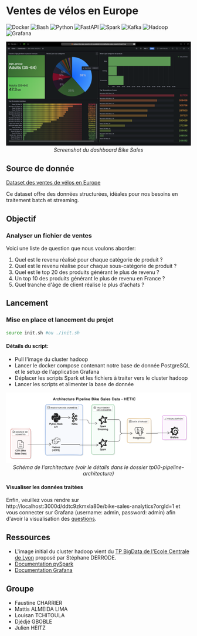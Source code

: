 # Ventes de vélos en Europe

![Docker](https://img.shields.io/badge/Docker-blue) ![Bash](https://img.shields.io/badge/Bash-lightgrey) ![Python](https://img.shields.io/badge/Python-blue) ![FastAPI](https://img.shields.io/badge/FastAPI-green) ![Spark](https://img.shields.io/badge/Spark-orange) ![Kafka](https://img.shields.io/badge/Kafka-brown) ![Hadoop](https://img.shields.io/badge/Hadoop-yellow) ![Grafana](https://img.shields.io/badge/Grafana-red) 

<p align="center">
  <img src="./docs/screenshot-dashboard.png" alt="Screenshot du dashboard Bike Sales">
  <br>
  <em>Screenshot du dashboard Bike Sales</em>
</p>

## Source de donnée

[Dataset des ventes de vélos en Europe](https://www.kaggle.com/datasets/sadiqshah/bike-sales-in-europe)

Ce dataset offre des données structurées, idéales pour nos besoins en traitement batch et streaming.

## Objectif

### Analyser un fichier de ventes

Voici une liste de question que nous voulons aborder:

1. Quel est le revenu réalisé pour chaque catégorie de produit ?
2. Quel est le revenu réalise pour chaque sous-catégorie de produit ?
3. Quel est le top 20 des produits générant le plus de revenu ?
4. Un top 10 des produits générant le plus de revenu en France ?
5. Quel tranche d'âge de client réalise le plus d'achats ?

## Lancement

### Mise en place et lancement du projet

```bash
source init.sh #ou ./init.sh
```

#### Détails du script:

- Pull l'image du cluster hadoop
- Lancer le docker compose contenant notre base de donnée PostgreSQL et le setup de l'application Grafana
- Déplacer les scripts Spark et les fichiers à traiter vers le cluster hadoop
- Lancer les scripts et alimenter la base de donnée

<p align="center">
  <img src="./docs/schema-architecture.png" alt="Schéma de l'architecture">
  <br>
  <em>Schéma de l'architecture (voir le détails dans le dossier tp00-pipeline-architecture)</a></em>
</p>

#### Visualiser les données traitées

Enfin, veuillez vous rendre sur http://localhost:3000d/ddtc9zkmxla80e/bike-sales-analytics?orgId=1 et vous connecter sur Grafana (username: admin, password: admin) afin d'avoir la visualisation des [questions](#objectif).


## Ressources

- L'image initial du cluster hadoop vient du [TP BigData de l'Ecole Centrale de Lyon](https://gitlab.ec-lyon.fr/sderrode/TP_BigData_ECL) proposé par Stéphane DERRODE.
- [Documentation pySpark]()
- [Documentation Grafana]()

## Groupe

- Faustine CHARRIER
- Mattis ALMEIDA LIMA
- Louisan TCHITOULA
- Djédjé GBOBLE
- Julien HEITZ
